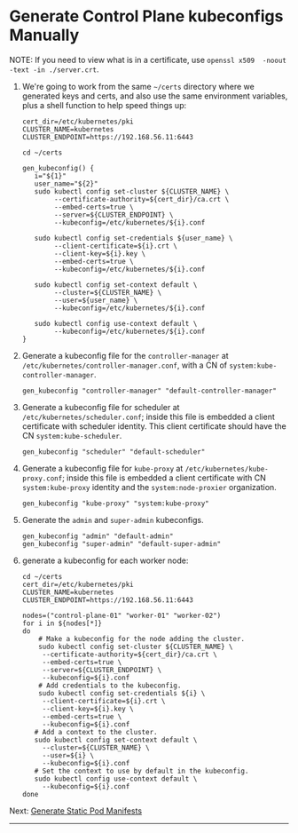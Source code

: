 # Generate Control Plane kubeconfigs Manually

NOTE: If you need to view what is in a certificate, use
`openssl x509  -noout -text -in ./server.crt`.

1. We're going to work from the same `~/certs` directory where we generated
   keys and certs, and also use the same environment variables, plus a shell
   function to help speed things up:
   ```shell
   cert_dir=/etc/kubernetes/pki
   CLUSTER_NAME=kubernetes
   CLUSTER_ENDPOINT=https://192.168.56.11:6443

   cd ~/certs

   gen_kubeconfig() {
      i="${1}"
      user_name="${2}"
      sudo kubectl config set-cluster ${CLUSTER_NAME} \
           --certificate-authority=${cert_dir}/ca.crt \
           --embed-certs=true \
           --server=${CLUSTER_ENDPOINT} \
           --kubeconfig=/etc/kubernetes/${i}.conf
   
      sudo kubectl config set-credentials ${user_name} \
           --client-certificate=${i}.crt \
           --client-key=${i}.key \
           --embed-certs=true \
           --kubeconfig=/etc/kubernetes/${i}.conf
   
      sudo kubectl config set-context default \
           --cluster=${CLUSTER_NAME} \
           --user=${user_name} \
           --kubeconfig=/etc/kubernetes/${i}.conf
   
      sudo kubectl config use-context default \
           --kubeconfig=/etc/kubernetes/${i}.conf
   }
   ```
2. Generate a kubeconfig file for the `controller-manager` at
   `/etc/kubernetes/controller-manager.conf`, with a CN of
   `system:kube-controller-manager`.
   ```shell
   gen_kubeconfig "controller-manager" "default-controller-manager"
   ```
3. Generate a kubeconfig file for scheduler at `/etc/kubernetes/scheduler.conf`; inside
   this file is embedded a client certificate with scheduler identity. This
   client certificate should have the CN `system:kube-scheduler`.
   ```shell
   gen_kubeconfig "scheduler" "default-scheduler"
   ```
4. Generate a kubeconfig file for `kube-proxy` at
   `/etc/kubernetes/kube-proxy.conf`; inside this file is embedded a client
   certificate with CN `system:kube-proxy` identity and the
   `system:node-proxier` organization.
   ```shell
   gen_kubeconfig "kube-proxy" "system:kube-proxy"
   ```
5. Generate the `admin` and `super-admin` kubeconfigs.
   ```shell
   gen_kubeconfig "admin" "default-admin"
   gen_kubeconfig "super-admin" "default-super-admin"
   ```
6. generate a kubeconfig for each worker node:
   ```shell
   cd ~/certs
   cert_dir=/etc/kubernetes/pki
   CLUSTER_NAME=kubernetes
   CLUSTER_ENDPOINT=https://192.168.56.11:6443

   nodes=("control-plane-01" "worker-01" "worker-02")
   for i in ${nodes[*]}
   do
       # Make a kubeconfig for the node adding the cluster.
       sudo kubectl config set-cluster ${CLUSTER_NAME} \
        --certificate-authority=${cert_dir}/ca.crt \
        --embed-certs=true \
        --server=${CLUSTER_ENDPOINT} \
        --kubeconfig=${i}.conf
       # Add credentials to the kubeconfig.
       sudo kubectl config set-credentials ${i} \
        --client-certificate=${i}.crt \
        --client-key=${i}.key \
        --embed-certs=true \
        --kubeconfig=${i}.conf
      # Add a context to the cluster.
      sudo kubectl config set-context default \
        --cluster=${CLUSTER_NAME} \
        --user=${i} \
        --kubeconfig=${i}.conf
      # Set the context to use by default in the kubeconfig.
      sudo kubectl config use-context default \
        --kubeconfig=${i}.conf
   done
   ```

Next: [Generate Static Pod Manifests]

---

[Generate Static Pod Manifests]: /kubernetes/4.3-generate-static-pod-manifests.md
